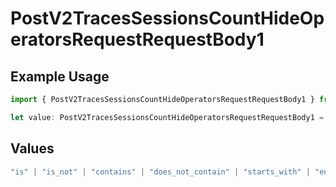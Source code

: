 # PostV2TracesSessionsCountHideOperatorsRequestRequestBody1

## Example Usage

```typescript
import { PostV2TracesSessionsCountHideOperatorsRequestRequestBody1 } from "@orq-ai/node/models/operations";

let value: PostV2TracesSessionsCountHideOperatorsRequestRequestBody1 = "is";
```

## Values

```typescript
"is" | "is_not" | "contains" | "does_not_contain" | "starts_with" | "ends_with" | "is_empty" | "is_not_empty"
```